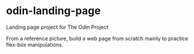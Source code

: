 # odin-landing-page
Landing page project for The Odin Project

From a reference picture, build a web page from scratch mainly to practice
flex-box manipulations.
